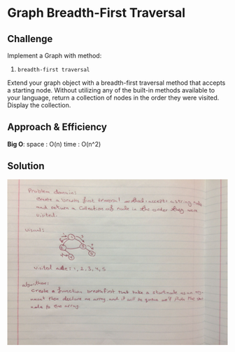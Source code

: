 # Graph Breadth-First Traversal

## Challenge

Implement a Graph with  method:
1. `breadth-first traversal`

Extend your graph object with a breadth-first traversal method that accepts a starting node. Without utilizing any of the built-in methods available to your language, return a collection of nodes in the order they were visited. Display the collection.

## Approach & Efficiency

**Big O**:
space : O(n) 
time : O(n^2) 

## Solution

![whiteBoard](./assets/uml.jpg)